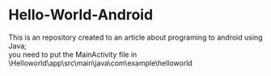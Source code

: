 # Hello-World-Android
This is an repository created to an article about programing to android using Java;   
you need to put the MainActivity file in \Helloworld\app\src\main\java\com\example\helloworld
